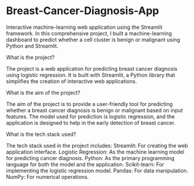 # Breast-Cancer-Diagnosis-App
 Interactive machine-learning web application using the Streamlit framework. In this comprehensive project, I built a machine-learning dashboard to predict whether a cell cluster is benign or malignant using Python and Streamlit.


What is the project?

The project is a web application for predicting breast cancer diagnosis using logistic regression. It is built with Streamlit, a Python library that simplifies the creation of interactive web applications.


What is the aim of the project?

The aim of the project is to provide a user-friendly tool for predicting whether a breast cancer diagnosis is benign or malignant based on input features. The model used for prediction is logistic regression, and the application is designed to help in the early detection of breast cancer.


What is the tech stack used?

The tech stack used in the project includes:
Streamlit: For creating the web application interface.
Logistic Regression: As the machine learning model for predicting cancer diagnosis.
Python: As the primary programming language for both the model and the application.
Scikit-learn: For implementing the logistic regression model.
Pandas: For data manipulation.
NumPy: For numerical operations.
